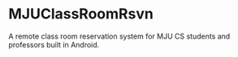 # MJUClassRoomRsvn
A remote class room reservation system for MJU CS students and professors built in Android.
